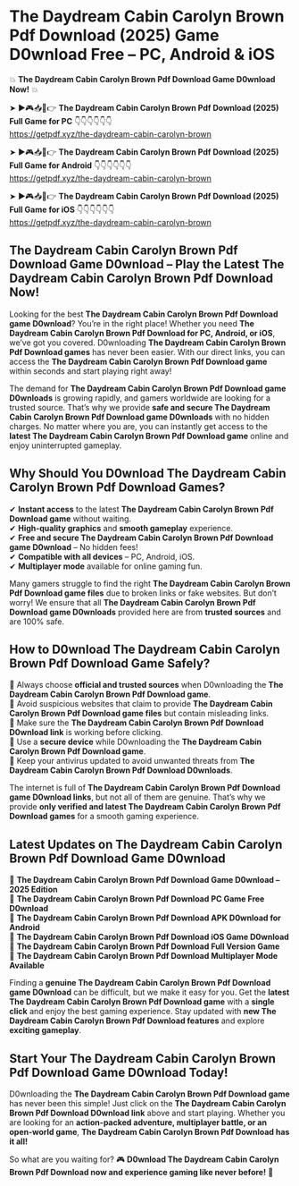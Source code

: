 # The Daydream Cabin Carolyn Brown Pdf Download (2025) Game D0wnload Free – PC, Android & iOS

💥 **The Daydream Cabin Carolyn Brown Pdf Download Game D0wnload Now!** 💥  

➤ ►🎮📥📱👉 **The Daydream Cabin Carolyn Brown Pdf Download (2025) Full Game for PC** 👇👇👇👇👇👇  
https://getpdf.xyz/the-daydream-cabin-carolyn-brown  

➤ ►🎮📥📱👉 **The Daydream Cabin Carolyn Brown Pdf Download (2025) Full Game for Android** 👇👇👇👇👇👇  
https://getpdf.xyz/the-daydream-cabin-carolyn-brown  

➤ ►🎮📥📱👉 **The Daydream Cabin Carolyn Brown Pdf Download (2025) Full Game for iOS** 👇👇👇👇👇👇  
https://getpdf.xyz/the-daydream-cabin-carolyn-brown  

## The Daydream Cabin Carolyn Brown Pdf Download Game D0wnload – Play the Latest The Daydream Cabin Carolyn Brown Pdf Download Now!

Looking for the best **The Daydream Cabin Carolyn Brown Pdf Download game D0wnload**? You’re in the right place! Whether you need **The Daydream Cabin Carolyn Brown Pdf Download for PC, Android, or iOS**, we’ve got you covered. D0wnloading **The Daydream Cabin Carolyn Brown Pdf Download games** has never been easier. With our direct links, you can access the **The Daydream Cabin Carolyn Brown Pdf Download game** within seconds and start playing right away!  

The demand for **The Daydream Cabin Carolyn Brown Pdf Download game D0wnloads** is growing rapidly, and gamers worldwide are looking for a trusted source. That’s why we provide **safe and secure The Daydream Cabin Carolyn Brown Pdf Download game D0wnloads** with no hidden charges. No matter where you are, you can instantly get access to the **latest The Daydream Cabin Carolyn Brown Pdf Download game** online and enjoy uninterrupted gameplay.  

## **Why Should You D0wnload The Daydream Cabin Carolyn Brown Pdf Download Games?**  

✔ **Instant access** to the latest **The Daydream Cabin Carolyn Brown Pdf Download game** without waiting.  
✔ **High-quality graphics** and **smooth gameplay** experience.  
✔ **Free and secure The Daydream Cabin Carolyn Brown Pdf Download game D0wnload** – No hidden fees!  
✔ **Compatible with all devices** – PC, Android, iOS.  
✔ **Multiplayer mode** available for online gaming fun.  

Many gamers struggle to find the right **The Daydream Cabin Carolyn Brown Pdf Download game files** due to broken links or fake websites. But don’t worry! We ensure that all **The Daydream Cabin Carolyn Brown Pdf Download game D0wnloads** provided here are from **trusted sources** and are 100% safe.  

## **How to D0wnload The Daydream Cabin Carolyn Brown Pdf Download Game Safely?**  

📌 Always choose **official and trusted sources** when D0wnloading the **The Daydream Cabin Carolyn Brown Pdf Download game**.  
📌 Avoid suspicious websites that claim to provide **The Daydream Cabin Carolyn Brown Pdf Download game files** but contain misleading links.  
📌 Make sure the **The Daydream Cabin Carolyn Brown Pdf Download D0wnload link** is working before clicking.  
📌 Use a **secure device** while D0wnloading the **The Daydream Cabin Carolyn Brown Pdf Download game**.  
📌 Keep your antivirus updated to avoid unwanted threats from **The Daydream Cabin Carolyn Brown Pdf Download D0wnloads**.  

The internet is full of **The Daydream Cabin Carolyn Brown Pdf Download game D0wnload links**, but not all of them are genuine. That’s why we provide **only verified and latest The Daydream Cabin Carolyn Brown Pdf Download games** for a smooth gaming experience.  

## **Latest Updates on The Daydream Cabin Carolyn Brown Pdf Download Game D0wnload**  

🔹 **The Daydream Cabin Carolyn Brown Pdf Download Game D0wnload – 2025 Edition**  
🔹 **The Daydream Cabin Carolyn Brown Pdf Download PC Game Free D0wnload**  
🔹 **The Daydream Cabin Carolyn Brown Pdf Download APK D0wnload for Android**  
🔹 **The Daydream Cabin Carolyn Brown Pdf Download iOS Game D0wnload**  
🔹 **The Daydream Cabin Carolyn Brown Pdf Download Full Version Game**  
🔹 **The Daydream Cabin Carolyn Brown Pdf Download Multiplayer Mode Available**  

Finding a **genuine The Daydream Cabin Carolyn Brown Pdf Download game D0wnload** can be difficult, but we make it easy for you. Get the **latest The Daydream Cabin Carolyn Brown Pdf Download game** with a **single click** and enjoy the best gaming experience. Stay updated with **new The Daydream Cabin Carolyn Brown Pdf Download features** and explore **exciting gameplay**.  

## **Start Your The Daydream Cabin Carolyn Brown Pdf Download Game D0wnload Today!**  

D0wnloading the **The Daydream Cabin Carolyn Brown Pdf Download game** has never been this simple! Just click on the **The Daydream Cabin Carolyn Brown Pdf Download D0wnload link** above and start playing. Whether you are looking for an **action-packed adventure, multiplayer battle, or an open-world game**, **The Daydream Cabin Carolyn Brown Pdf Download has it all!**  

So what are you waiting for? 🎮 **D0wnload The Daydream Cabin Carolyn Brown Pdf Download now and experience gaming like never before!** 🚀  